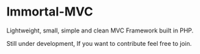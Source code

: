 # Immortal-MVC
Lightweight, small, simple and clean MVC Framework built in PHP.

Still under development, If you want to contribute feel free to join.

